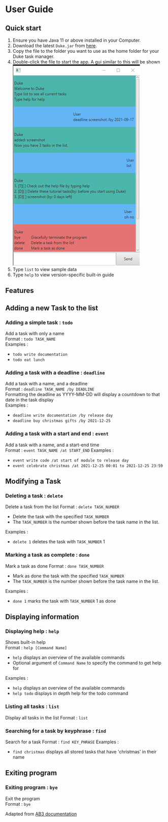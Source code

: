 # User Guide

## Quick start
1. Ensure you have Java 11 or above installed in your Computer.
1. Download the latest `Duke.jar` from [here](https://github.com/cookiedan42/ip/releases).
1. Copy the file to the folder you want to use as the home folder for your Duke task manager.
1. Double-click the file to start the app. A gui similar to this will be shown  
   ![UI demo image](UI.png)
1. Type `list` to view sample data 
1. Type `help` to view version-specific built-in guide

## Features


## Adding a new Task to the list

### Adding a simple task : `todo`
Add a task with only a name  
Format : `todo TASK_NAME`  
Examples :  
* `todo write documentation`
* `todo eat lunch`
  
### Adding a task with a deadline : `deadline`
Add a task with a name, and a deadline  
Format : `deadline TASK_NAME /by DEADLINE`  
Formatting the deadline as YYYY-MM-DD will display a countdown to that date in the task display  
Examples :
* `deadline write documentation /by release day`
* `deadline buy christmas gifts /by 2021-12-25`  
 
### Adding a task with a start and end : `event`
Add a task with a name, and a start-end time  
Format : `event TASK_NAME /at START_END`
Examples :
* `event write code /at start of module to release day`
* `event celebrate christmas /at 2021-12-25 00:01 to 2021-12-25 23:59`


## Modifying a Task

### Deleting a task : `delete`
Delete a task from the list 
Format : `delete TASK_NUMBER`
* Delete the task with the specified `TASK_NUMBER`
* The `TASK_NUMBER` is the number shown before the task name in the list.  

Examples :
* `delete 1` deletes the task with `TASK_NUMBER` 1

### Marking a task as complete : `done`
Mark a task as done
Format : `done TASK_NUMBER`
* Mark as done the task with the specified `TASK_NUMBER`
* The `TASK_NUMBER` is the number shown before the task name in the list.

Examples :
* `done 1` marks the task with `TASK_NUMBER` 1 as done

## Displaying information

### Displaying help : `help`
Shows built-in help  
Format : `help [Command Name]`  
* `help` displays an overview of the available commands  
* Optional argument of `Command Name` to specify the command to get help for

Examples :  
* `help` displays an overview of the available commands
* `help todo` displays in depth help for the todo command

### Listing all tasks : `list`
Display all tasks in the list
Format : `list`

### Searching for a task by keyphrase : `find`
Search for a task
Format : `find KEY_PHRASE`
Examples :
* `find christmas` displays all stored tasks that have 'christmas' in their name

## Exiting program

### Exiting program : `bye`
Exit the program  
Format : `bye`



Adapted from [AB3 documentation](https://se-education.org/addressbook-level3/UserGuide.html#viewing-help--help)  
